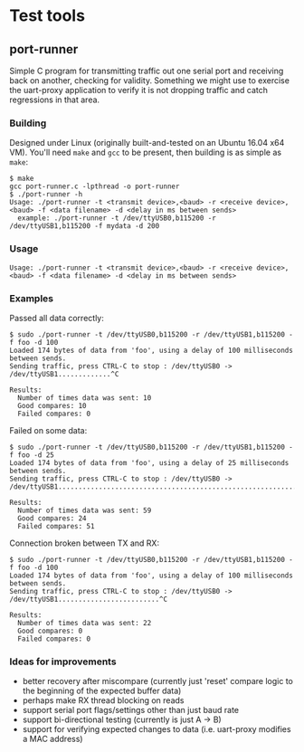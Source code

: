 # Test tools

## port-runner
Simple C program for transmitting traffic out one serial port and receiving back on another, checking for validity.  Something we might use to exercise the uart-proxy application to verify it is not dropping traffic and catch regressions in that area.

### Building

Designed under Linux (originally built-and-tested on an Ubuntu 16.04 x64 VM).  You'll need `make` and `gcc` to be present, then building is as simple as `make`:

```
$ make
gcc port-runner.c -lpthread -o port-runner
$ ./port-runner -h
Usage: ./port-runner -t <transmit device>,<baud> -r <receive device>,<baud> -f <data filename> -d <delay in ms between sends>
  example: ./port-runner -t /dev/ttyUSB0,b115200 -r /dev/ttyUSB1,b115200 -f mydata -d 200
```

### Usage
`Usage: ./port-runner -t <transmit device>,<baud> -r <receive device>,<baud> -f <data filename> -d <delay in ms between sends>`

### Examples

Passed all data correctly:
```
$ sudo ./port-runner -t /dev/ttyUSB0,b115200 -r /dev/ttyUSB1,b115200 -f foo -d 100
Loaded 174 bytes of data from 'foo', using a delay of 100 milliseconds between sends.
Sending traffic, press CTRL-C to stop : /dev/ttyUSB0 -> /dev/ttyUSB1.............^C

Results:
  Number of times data was sent: 10
  Good compares: 10
  Failed compares: 0
```

Failed on some data:
```
$ sudo ./port-runner -t /dev/ttyUSB0,b115200 -r /dev/ttyUSB1,b115200 -f foo -d 25
Loaded 174 bytes of data from 'foo', using a delay of 25 milliseconds between sends.
Sending traffic, press CTRL-C to stop : /dev/ttyUSB0 -> /dev/ttyUSB1..............................................................^C

Results:
  Number of times data was sent: 59
  Good compares: 24
  Failed compares: 51
```

Connection broken between TX and RX:
```
$ sudo ./port-runner -t /dev/ttyUSB0,b115200 -r /dev/ttyUSB1,b115200 -f foo -d 100
Loaded 174 bytes of data from 'foo', using a delay of 100 milliseconds between sends.
Sending traffic, press CTRL-C to stop : /dev/ttyUSB0 -> /dev/ttyUSB1.........................^C

Results:
  Number of times data was sent: 22
  Good compares: 0
  Failed compares: 0
```

### Ideas for improvements

* better recovery after miscompare (currently just 'reset' compare logic to the beginning of the expected buffer data)
* perhaps make RX thread blocking on reads
* support serial port flags/settings other than just baud rate
* support bi-directional testing (currently is just A -> B)
* support for verifying expected changes to data (i.e. uart-proxy modifies a MAC address)
